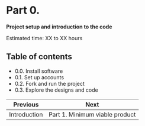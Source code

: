 # Part 0.

**Project setup and introduction to the code**

Estimated time: XX to XX hours

## Table of contents

- 0.0. Install software
- 0.1. Set up accounts
- 0.2. Fork and run the project
- 0.3. Explore the designs and code

| Previous     | Next                           |
| ------------ | ------------------------------ |
| Introduction | Part 1. Minimum viable product |
